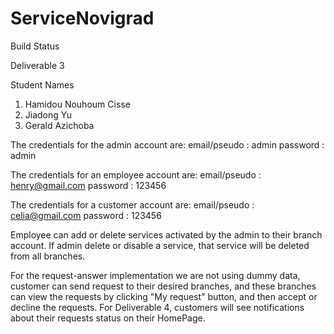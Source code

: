 # ServiceNovigrad
Build Status

Deliverable 3

Student Names
1) Hamidou Nouhoum Cisse
2) Jiadong Yu
3) Gerald Azichoba

The credentials for the admin account are:
 email/pseudo : admin
 password : admin

The credentials for an employee account are:
email/pseudo : henry@gmail.com
password : 123456

The credentials for a customer account are:
email/pseudo : celia@gmail.com
password : 123456



Employee can add or delete services activated by the admin to their branch account. If admin delete or disable a service, that service will be deleted from all branches.

For the request-answer implementation we are not using dummy data, customer can send request to their desired branches, and these branches can view the requests by clicking "My request" button, and then accept or decline the requests. For Deliverable 4, customers will see notifications about their requests status on their HomePage.
